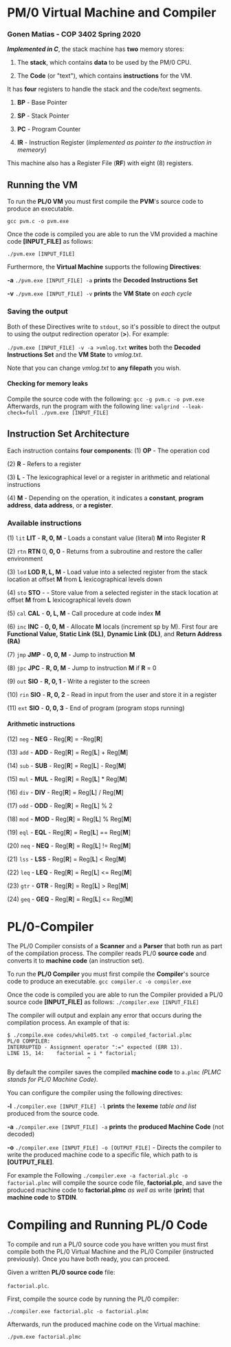 
# PM/0 Virtual Machine and Compiler

### Gonen Matias - COP 3402 Spring 2020

***Implemented in C***, the stack machine has **two** memory stores:

1. The **stack**, which contains **data** to be used by the PM/0 CPU.

2. The **Code** (or "text"), which contains **instructions** for the VM.

  

It has **four** registers to handle the stack and the code/text segments.

  

1.  **BP** - Base Pointer

2.  **SP** - Stack Pointer

3.  **PC** - Program Counter

4.  **IR** - Instruction Register (*implemented as pointer to the instruction in memeory*)

  

This machine also has a Register File (**RF**) with eight (8) registers.

  

## Running the VM

To run the **PL/0 VM** you must first compile the **PVM**'s source code to produce an executable.

`gcc pvm.c -o pvm.exe`

Once the code is compiled you are able to run the VM provided a machine code **[INPUT_FILE]** as follows:

`./pvm.exe [INPUT_FILE]`

Furthermore, the **Virtual Machine** supports the following **Directives**:

**-a**  `./pvm.exe [INPUT_FILE] -a`  **prints** the **Decoded Instructions Set**

**-v**  `./pvm.exe [INPUT_FILE] -v`  **prints** the **VM State** on *each cycle*

### Saving the output

Both of these Directives write to `stdout`, so it's possible to direct the output to using the output redirection operator (**>**). For example:

`./pvm.exe [INPUT_FILE] -v -a >vmlog.txt` **writes** both the **Decoded Instructions Set** and the **VM State** to *vmlog.txt*. 

Note that you can change *vmlog.txt* to **any filepath** you wish.

  

#### Checking for memory leaks

Compile the source code with the following:
`gcc -g pvm.c -o pvm.exe`
Afterwards, run the program with the following line:
`valgrind --leak-check=full ./pvm.exe [INPUT_FILE]`

  

## Instruction Set Architecture

Each instruction contains **four components**:
(1) **OP** - The operation cod

(2) **R** - Refers to a register

(3) **L** - The lexicographical level or a register in arithmetic and relational instructions

(4) **M** - Depending on the operation, it indicates a **constant**, **program address**, **data address**, or **a register**.


### Available instructions

(1) `lit`  **LIT** - **R, 0, M** - Loads a constant value (literal) **M** into Register **R**

(2) `rtn`  **RTN** 0, **0, 0** - Returns from a subroutine and restore the caller environment

(3) `lod`  **LOD R, L, M** - Load value into a selected register from the stack location at offset **M** from **L** 
lexicographical levels down

(4) `sto`  **STO** - - Store value from a selected register in the stack location at offset **M** from **L** lexicographical 
levels down

(5) `cal`  **CAL** - **0, L, M** - Call procedure at code index **M**

(6) `inc`  **INC** - **0, 0, M** - Allocate **M** locals (increment sp by M). First four are **Functional Value,**  **Static 
Link (SL)**, **Dynamic Link (DL)**, and **Return Address (RA)**

(7) `jmp`  **JMP** - **0, 0, M** - Jump to instruction **M**

(8) `jpc`  **JPC** - **R, 0, M** - Jump to instruction **M** if **R** = 0

(9) `out`  **SIO** - **R, 0, 1** - Write a register to the screen

(10) `rin`  **SIO** - **R, 0, 2** - Read in input from the user and store it in a register

(11) `ext`  **SIO** - **0, 0, 3** - End of program (program stops running)


#### Arithmetic instructions

(12) `neg` - **NEG** - Reg[**R**] = -Reg[**R**]

(13) `add` - **ADD** - Reg[**R**] = Reg[**L**] + Reg[**M**]

(14) `sub` - **SUB** - Reg[**R**] = Reg[**L**] - Reg[**M**]

(15) `mul` - **MUL** - Reg[**R**] = Reg[**L**] * Reg[**M**]

(16) `div` - **DIV** - Reg[**R**] = Reg[**L**] / Reg[**M**]

(17) `odd` - **ODD** - Reg[**R**] = Reg[**L**] % 2

(18) `mod` - **MOD** - Reg[**R**] = Reg[**L**] % Reg[**M**]

(19) `eql` - **EQL** - Reg[**R**] = Reg[**L**] == Reg[**M**]

(20) `neq` - **NEQ** - Reg[**R**] = Reg[**L**] != Reg[**M**]

(21) `lss` - **LSS** - Reg[**R**] = Reg[**L**] < Reg[**M**]

(22) `leq` - **LEQ** - Reg[**R**] = Reg[**L**] <= Reg[**M**]

(23) `gtr` - **GTR** - Reg[**R**] = Reg[**L**] > Reg[**M**]

(24) `geq` - **GEQ** - Reg[**R**] = Reg[**L**] <= Reg[**M**]

  

# PL/0-Compiler
The PL/0 Compiler consists of a **Scanner** and a **Parser** that both run as part of the compilation process.
The compiler reads PL/0 **source code** and converts it to **machine code** (an instruction set).

To run the **PL/0 Compiler** you must first compile the **Compiler**'s source code to produce an executable.
`gcc compiler.c -o compiler.exe`

Once the code is compiled you are able to run the Compiler provided a PL/0 source code **[INPUT_FILE]** as follows: `./compiler.exe [INPUT_FILE]`

The compiler will output and explain any error that occurs during the compilation process.
An example of that is:

    $ ./compile.exe codes/while05.txt -o compiled_factorial.plmc
    PL/0 COMPILER:
    INTERRUPTED - Assignment operator ":=" expected (ERR 13).
    LINE 15, 14:    factorial = i * factorial;
                              ^
By default the compiler saves the compiled **machine code** to `a.plmc` *(PLMC stands for PL/0 Machine Code)*.

You can configure the compiler using the following directives:

**-l**  `./compiler.exe [INPUT_FILE] -l`  **prints** the **lexeme** *table and list* produced from the source code.

**-a**  `./compiler.exe [INPUT_FILE] -a` **prints** the **produced Machine Code** (not decoded)

**-o** `./compiler.exe [INPUT_FILE] -o [OUTPUT_FILE]` - Directs the compiler to write the produced machine code to a specific file, which path to is **[OUTPUT_FILE]**.

For example the Following `./compiler.exe -a factorial.plc -o factorial.plmc` will compile the source code file, **factorial.plc**, and save the produced machine code to **factorial.plmc** *as well as* write (**print**) that **machine code** to **STDIN**.


# Compiling and Running PL/0 Code
To compile and run a PL/0 source code you have written you must first compile both the PL/0 Virtual Machine and the PL/0 Compiler (instructed previously). Once you have both ready, you can proceed.

Given a written **PL/0 source code** file:

`factorial.plc`.

First, compile the source code by running the PL/0 compiler:

`./compiler.exe factorial.plc -o factorial.plmc`

Afterwards, run the produced machine code on the Virtual machine:

`./pvm.exe factorial.plmc`